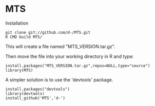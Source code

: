 MTS
===
Installation

```
git clone git://github.com/d-/MTS.git
R CMD build MTS/
```

This will create a file named "MTS_VERSION.tar.gz".

Then move the file into your working directory in R and type:
```
install.packages("MTS_VERSION.tar.gz",repos=NULL,type="source")
library(MTS)
```

A simpler solution is to use the 'devtools' package.

```
install.packages("devtools")
library(devtools)
install_github('MTS','d-')
```
